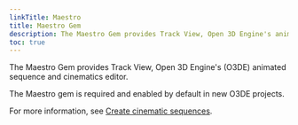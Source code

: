 ```yaml
---
linkTitle: Maestro
title: Maestro Gem
description: The Maestro Gem provides Track View, Open 3D Engine's animated sequence and cinematics editor.
toc: true
---
```



The Maestro Gem provides Track View, Open 3D Engine's (O3DE) animated sequence and cinematics editor.

The Maestro gem is required and enabled by default in new O3DE projects.

For more information, see [Create cinematic sequences](/docs/user-guide/visualization/cinematics/intro.md).
